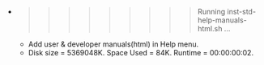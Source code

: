 * >>>>>>>>> Running inst-std-help-manuals-html.sh ...
  * Add user & developer manuals(html) in Help menu.
  * Disk size = 5369048K. Space Used = 84K. Runtime = 00:00:00:02.
